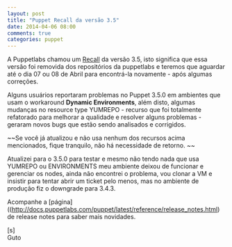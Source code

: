 ```yaml
---
layout: post
title: "Puppet Recall da versão 3.5"
date: 2014-04-06 08:00
comments: true
categories: puppet	
---
```


A Puppetlabs chamou um [Recall](http://docs.puppetlabs.com/puppet/latest/reference/release_notes.html#recalled-on-april-4-2014) da versão 3.5, isto significa que essa versão foi removida dos repositórios da puppetlabs e teremos que aguardar até o dia 07 ou 08 de Abril para encontrá-la novamente - após algumas correções.

Alguns usuários reportaram problemas no Puppet 3.5.0 em ambientes que usam o workaround **Dynamic Environments**, além disto, algumas mudanças no resource type YUMREPO - recurso que foi totalmente refatorado para melhorar a qualidade e resolver alguns problemas - geraram novos bugs que estão sendo analisados e corrigidos.

~~Se você já atualizou e não usa nenhum dos recursos acima mencionados, fique tranquilo, não há necessidade de retorno.
~~

Atualizei para o 3.5.0 para testar e mesmo não tendo nada que usa YUMREPO ou ENVIRONMENTS meu ambiente deixou de funcionar e gerenciar os nodes, ainda não encontrei o problema, vou clonar a VM e insistir para tentar abrir um ticket pelo menos, mas no ambiente de produção fiz o downgrade para 3.4.3.

Acompanhe a [página]((http://docs.puppetlabs.com/puppet/latest/reference/release_notes.html) de release notes para saber mais novidades.

[s]<br>
Guto
